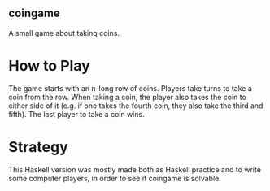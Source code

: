 ## coingame
A small game about taking coins.

# How to Play
The game starts with an n-long row of coins. Players take turns to take a coin from the row. When taking a coin, the player also takes the coin to either side of it (e.g. if one takes the fourth coin, they also take the third and fifth). The last player to take a coin wins.

# Strategy
This Haskell version was mostly made both as Haskell practice and to write some computer players, in order to see if coingame is solvable. 